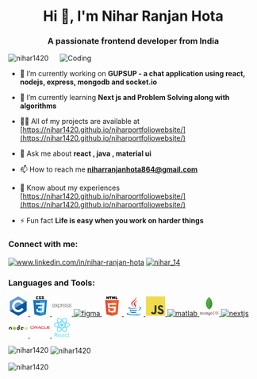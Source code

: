 
<h1 align="center">Hi 👋, I'm Nihar Ranjan Hota</h1>
<h3 align="center">A passionate frontend developer from India</h3>
<img align="right" alt="Coding" width="400" src="https://encrypted-tbn0.gstatic.com/images?q=tbn:ANd9GcQelKwpVcKd8BG-PSoKyLTX9rNcuXNY-eTAMJXA64P2&s">


<p align="left"> <img src="https://komarev.com/ghpvc/?username=nihar1420&label=Profile%20views&color=0e75b6&style=flat" alt="nihar1420" /> </p>

- 🔭 I’m currently working on **GUPSUP - a chat application using react, nodejs, express, mongodb and socket.io**

- 🌱 I’m currently learning **Next js and Problem Solving along with algorithms**

- 👨‍💻 All of my projects are available at [https://nihar1420.github.io/niharportfoliowebsite/](https://nihar1420.github.io/niharportfoliowebsite/)

- 💬 Ask me about **react , java , material ui**

- 📫 How to reach me **niharranjanhota864@gmail.com**

- 📄 Know about my experiences [https://nihar1420.github.io/niharportfoliowebsite/](https://nihar1420.github.io/niharportfoliowebsite/)

- ⚡ Fun fact **Life is easy when you work on harder things**

<h3 align="left">Connect with me:</h3>
<p align="left">
<a href="https://linkedin.com/in/www.linkedin.com/in/nihar-ranjan-hota" target="blank"><img align="center" src="https://raw.githubusercontent.com/rahuldkjain/github-profile-readme-generator/master/src/images/icons/Social/linked-in-alt.svg" alt="www.linkedin.com/in/nihar-ranjan-hota" height="30" width="40" /></a>
<a href="https://instagram.com/nihar_14" target="blank"><img align="center" src="https://raw.githubusercontent.com/rahuldkjain/github-profile-readme-generator/master/src/images/icons/Social/instagram.svg" alt="nihar_14" height="30" width="40" /></a>
</p>

<h3 align="left">Languages and Tools:</h3>
<p align="left"> <a href="https://www.cprogramming.com/" target="_blank" rel="noreferrer"> <img src="https://raw.githubusercontent.com/devicons/devicon/master/icons/c/c-original.svg" alt="c" width="40" height="40"/> </a> <a href="https://www.w3schools.com/css/" target="_blank" rel="noreferrer"> <img src="https://raw.githubusercontent.com/devicons/devicon/master/icons/css3/css3-original-wordmark.svg" alt="css3" width="40" height="40"/> </a> <a href="https://expressjs.com" target="_blank" rel="noreferrer"> <img src="https://raw.githubusercontent.com/devicons/devicon/master/icons/express/express-original-wordmark.svg" alt="express" width="40" height="40"/> </a> <a href="https://www.figma.com/" target="_blank" rel="noreferrer"> <img src="https://www.vectorlogo.zone/logos/figma/figma-icon.svg" alt="figma" width="40" height="40"/> </a> <a href="https://www.w3.org/html/" target="_blank" rel="noreferrer"> <img src="https://raw.githubusercontent.com/devicons/devicon/master/icons/html5/html5-original-wordmark.svg" alt="html5" width="40" height="40"/> </a> <a href="https://www.java.com" target="_blank" rel="noreferrer"> <img src="https://raw.githubusercontent.com/devicons/devicon/master/icons/java/java-original.svg" alt="java" width="40" height="40"/> </a> <a href="https://developer.mozilla.org/en-US/docs/Web/JavaScript" target="_blank" rel="noreferrer"> <img src="https://raw.githubusercontent.com/devicons/devicon/master/icons/javascript/javascript-original.svg" alt="javascript" width="40" height="40"/> </a> <a href="https://www.mathworks.com/" target="_blank" rel="noreferrer"> <img src="https://upload.wikimedia.org/wikipedia/commons/2/21/Matlab_Logo.png" alt="matlab" width="40" height="40"/> </a> <a href="https://www.mongodb.com/" target="_blank" rel="noreferrer"> <img src="https://raw.githubusercontent.com/devicons/devicon/master/icons/mongodb/mongodb-original-wordmark.svg" alt="mongodb" width="40" height="40"/> </a> <a href="https://nextjs.org/" target="_blank" rel="noreferrer"> <img src="https://cdn.worldvectorlogo.com/logos/nextjs-2.svg" alt="nextjs" width="40" height="40"/> </a> <a href="https://nodejs.org" target="_blank" rel="noreferrer"> <img src="https://raw.githubusercontent.com/devicons/devicon/master/icons/nodejs/nodejs-original-wordmark.svg" alt="nodejs" width="40" height="40"/> </a> <a href="https://www.oracle.com/" target="_blank" rel="noreferrer"> <img src="https://raw.githubusercontent.com/devicons/devicon/master/icons/oracle/oracle-original.svg" alt="oracle" width="40" height="40"/> </a> <a href="https://reactjs.org/" target="_blank" rel="noreferrer"> <img src="https://raw.githubusercontent.com/devicons/devicon/master/icons/react/react-original-wordmark.svg" alt="react" width="40" height="40"/> </a> </p>

<p><img align="left" src="https://github-readme-stats.vercel.app/api/top-langs?username=nihar1420&show_icons=true&locale=en&layout=compact" alt="nihar1420" /></p>

<p>&nbsp;<img align="center" src="https://github-readme-stats.vercel.app/api?username=nihar1420&show_icons=true&locale=en" alt="nihar1420" /></p>

<p><img align="center" src="https://github-readme-streak-stats.herokuapp.com/?user=nihar1420&" alt="nihar1420" /></p>
